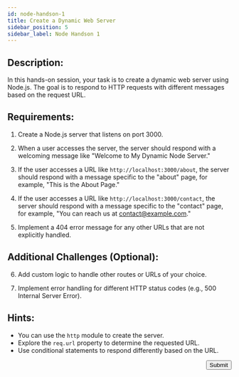 ```yaml
---
id: node-handson-1
title: Create a Dynamic Web Server
sidebar_position: 5
sidebar_label: Node Handson 1
---
```

 
## Description:
In this hands-on session, your task is to create a dynamic web server using Node.js. The goal is to respond to HTTP requests with different messages based on the request URL.

## Requirements:

1. Create a Node.js server that listens on port 3000.

2. When a user accesses the server, the server should respond with a welcoming message like "Welcome to My Dynamic Node Server."

3. If the user accesses a URL like `http://localhost:3000/about`, the server should respond with a message specific to the "about" page, for example, "This is the About Page."

4. If the user accesses a URL like `http://localhost:3000/contact`, the server should respond with a message specific to the "contact" page, for example, "You can reach us at contact@example.com."

5. Implement a 404 error message for any other URLs that are not explicitly handled.

## Additional Challenges (Optional):

6. Add custom logic to handle other routes or URLs of your choice.

7. Implement error handling for different HTTP status codes (e.g., 500 Internal Server Error).

## Hints:
- You can use the `http` module to create the server.
- Explore the `req.url` property to determine the requested URL.
- Use conditional statements to respond differently based on the URL.

<div align="right"><a href="/"><button className="btn" style={{backgroundColor:'blue', color:'#fff'}}>Submit</button></a></div>